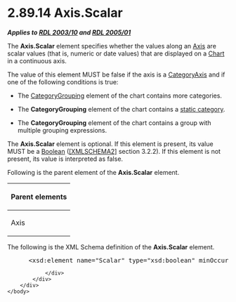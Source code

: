 <html dir="LTR" xmlns:mshelp="http://msdn.microsoft.com/mshelp" xmlns:ddue="http://ddue.schemas.microsoft.com/authoring/2003/5" xmlns:xlink="http://www.w3.org/1999/xlink" xmlns:tool="http://www.microsoft.com/tooltip">
    <head>
        <meta http-equiv="Content-Type" content="text/html; CHARSET=utf-8"></meta>
        <meta name="save" content="history"></meta>
        <title>2.89.14 Axis.Scalar</title>
        <xml>
            <mshelp:toctitle title="2.89.14 Axis.Scalar"></mshelp:toctitle>
            <mshelp:rltitle title="[MS-RDL]: Axis.Scalar"></mshelp:rltitle>
            <mshelp:keyword index="A" term="e67f5961-5fef-4b43-b659-3864e2b34ef0"></mshelp:keyword>
            <mshelp:attr name="DCSext.ContentType" value="open specification"></mshelp:attr>
            <mshelp:attr name="AssetID" value="e67f5961-5fef-4b43-b659-3864e2b34ef0"></mshelp:attr>
            <mshelp:attr name="TopicType" value="kbRef"></mshelp:attr>
            <mshelp:attr name="DCSext.Title" value="[MS-RDL]: Axis.Scalar" />
        </xml>
    </head>
    <body>
        <div id="header">
            <h1 class="heading">2.89.14 Axis.Scalar</h1>
        </div>
        <div id="mainSection">
            <div id="mainBody">
                <div id="allHistory" class="saveHistory"></div>
                <div id="sectionSection0" class="section" name="collapseableSection">
                    

<p><b><i>Applies to </i></b><a href="a7e2ad00-07c8-4f6d-80ab-3ad55df7b233.htm"><b><i>RDL 2003/10</i></b></a><b>
<i>and </i></b><a href="3ebe2912-4958-4832-b391-cad1f5e13338.htm"><b><i>RDL 2005/01</i></b></a></p>

<p>The <b>Axis.Scalar</b> element specifies whether the values
along an <a href="2bfb943e-7cfe-41c1-baa4-5739a99a341b.htm">Axis</a> are
scalar values (that is, numeric or date values) that are displayed on a <a href="b0ab5524-7eb2-47a7-a4d3-230f5c8c5526.htm">Chart</a> in a continuous
axis. </p>

<p>The value of this element MUST be false if the axis is a <a href="25398c2e-1c5f-43a4-bc6f-0678aa7040ed.htm">CategoryAxis</a> and if one of
the following conditions is true:</p>

<ul><li><p><span><span> 
</span></span>The <a href="d7700c56-4b08-4c2c-a5c3-e4acee14b5f9.htm">CategoryGrouping</a>
element of the chart contains more categories.</p>

</li><li><p><span><span> 
</span></span>The <b>CategoryGrouping</b> element of the chart contains a <a href="b2482b3f-74ab-4ca8-a9e5-c07955011743.htm#gt_6bb835de-d1eb-430a-83d2-5b7e32b35e33">static category</a>.</p>

</li><li><p><span><span> 
</span></span>The <b>CategoryGrouping</b> element of the chart contains a group
with multiple grouping expressions.</p>

</li></ul><p>The <b>Axis.Scalar</b> element is optional. If this element
is present, its value MUST be a <a href="4802fa14-3619-43fa-9898-3acab160a24c.htm">Boolean</a> (<a href="https://go.microsoft.com/fwlink/?LinkId=90610">[XMLSCHEMA2]</a> section
3.2.2). If this element is not present, its value is interpreted as false.</p>

<p>Following is the parent element of the <b>Axis.Scalar</b>
element.</p>

<table>
 <thead>
  <tr>
   <th>
   <p>Parent elements</p>
   </th>
  </tr>
 </thead>
 <tr>
  <td>
  <p>Axis</p>
  </td>
 </tr>
</table>

<p>The following is the XML Schema definition of the <b>Axis.Scalar</b>
element.</p>

<dl>
<dd>
<div><pre> &lt;xsd:element name=&quot;Scalar&quot; type=&quot;xsd:boolean&quot; minOccurs=&quot;0&quot; /&gt;
</pre></div>
</dd></dl>


                </div>
            </div>
        </div>
    </body>
</html>